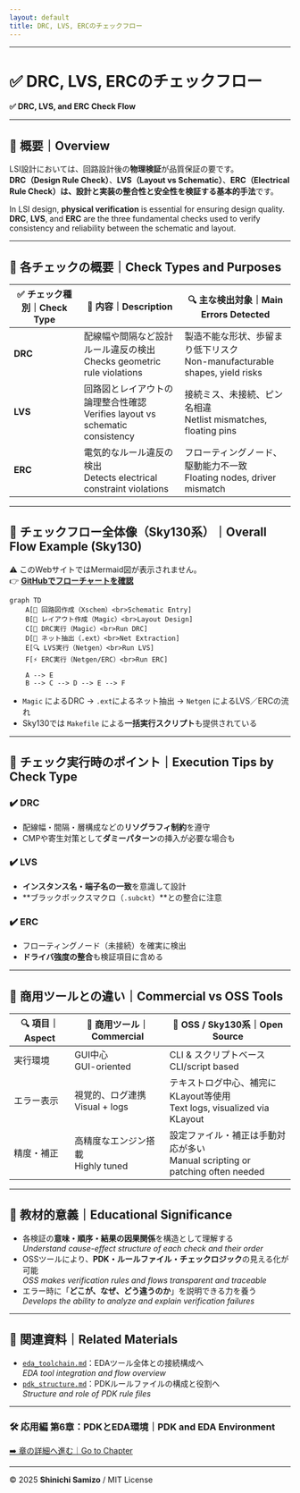 ```yaml
---
layout: default
title: DRC, LVS, ERCのチェックフロー
---
```


---

# ✅ DRC, LVS, ERCのチェックフロー  
**✅ DRC, LVS, and ERC Check Flow**

---

## 📘 概要｜Overview

LSI設計においては、回路設計後の**物理検証**が品質保証の要です。  
**DRC（Design Rule Check）**、**LVS（Layout vs Schematic）**、**ERC（Electrical Rule Check）**は、設計と実装の**整合性と安全性を検証する基本的手法**です。

In LSI design, **physical verification** is essential for ensuring design quality.  
**DRC**, **LVS**, and **ERC** are the three fundamental checks used to verify consistency and reliability between the schematic and layout.

---

## 🧪 各チェックの概要｜Check Types and Purposes

| ✅ **チェック種別｜Check Type** | 📘 **内容｜Description** | 🔍 **主な検出対象｜Main Errors Detected** |
|-----------------------------|--------------------------|--------------------------------|
| **DRC** | 配線幅や間隔など設計ルール違反の検出<br>Checks geometric rule violations | 製造不能な形状、歩留まり低下リスク<br>Non-manufacturable shapes, yield risks |
| **LVS** | 回路図とレイアウトの論理整合性確認<br>Verifies layout vs schematic consistency | 接続ミス、未接続、ピン名相違<br>Netlist mismatches, floating pins |
| **ERC** | 電気的なルール違反の検出<br>Detects electrical constraint violations | フローティングノード、駆動能力不一致<br>Floating nodes, driver mismatch |

---

## 🔁 チェックフロー全体像（Sky130系）｜Overall Flow Example (Sky130)

⚠️ このWebサイトではMermaid図が表示されません。  
👉 [**GitHubでフローチャートを確認**](https://github.com/Samizo-AITL/Edusemi-v4x/blob/main/d_chapter6_pdk_and_eda_environment/rule_check_flow.md)

```mermaid
graph TD
    A[📘 回路図作成（Xschem）<br>Schematic Entry]
    B[📐 レイアウト作成（Magic）<br>Layout Design]
    C[🧪 DRC実行（Magic）<br>Run DRC]
    D[📎 ネット抽出（.ext）<br>Net Extraction]
    E[🔍 LVS実行（Netgen）<br>Run LVS]
    F[⚡ ERC実行（Netgen/ERC）<br>Run ERC]

    A --> E
    B --> C --> D --> E --> F
```

- `Magic` によるDRC → `.ext`によるネット抽出 → `Netgen` によるLVS／ERCの流れ  
- Sky130では `Makefile` による**一括実行スクリプト**も提供されている

---

## 🧩 チェック実行時のポイント｜Execution Tips by Check Type

### ✔️ **DRC**
- 配線幅・間隔・層構成などの**リソグラフィ制約**を遵守  
- CMPや寄生対策として**ダミーパターン**の挿入が必要な場合も

### ✔️ **LVS**
- **インスタンス名・端子名の一致**を意識して設計  
- **ブラックボックスマクロ（`.subckt`）**との整合に注意

### ✔️ **ERC**
- フローティングノード（未接続）を確実に検出  
- **ドライバ強度の整合**も検証項目に含める

---

## 🧰 商用ツールとの違い｜Commercial vs OSS Tools

| 🔍 **項目｜Aspect** | 💼 **商用ツール｜Commercial** | 🧪 **OSS / Sky130系｜Open Source** |
|---------------------|------------------------------|------------------------------------|
| 実行環境 | GUI中心<br>GUI-oriented | CLI & スクリプトベース<br>CLI/script based |
| エラー表示 | 視覚的、ログ連携<br>Visual + logs | テキストログ中心、補完にKLayout等使用<br>Text logs, visualized via KLayout |
| 精度・補正 | 高精度なエンジン搭載<br>Highly tuned | 設定ファイル・補正は手動対応が多い<br>Manual scripting or patching often needed |

---

## 🎯 教材的意義｜Educational Significance

- 各検証の**意味・順序・結果の因果関係**を構造として理解する  
  *Understand cause-effect structure of each check and their order*
- OSSツールにより、**PDK・ルールファイル・チェックロジック**の見える化が可能  
  *OSS makes verification rules and flows transparent and traceable*
- エラー時に「**どこが、なぜ、どう違うのか**」を説明できる力を養う  
  *Develops the ability to analyze and explain verification failures*

---

## 🔗 関連資料｜Related Materials

- [`eda_toolchain.md`](./eda_toolchain.md)：EDAツール全体との接続構成へ  
  *EDA tool integration and flow overview*
- [`pdk_structure.md`](./pdk_structure.md)：PDKルールファイルの構成と役割へ  
  *Structure and role of PDK rule files*

---

### 🛠️ 応用編 第6章：PDKとEDA環境｜PDK and EDA Environment  
[➡️ 章の詳細へ進む｜Go to Chapter](./README.md)

---

© 2025 **Shinichi Samizo** / MIT License

